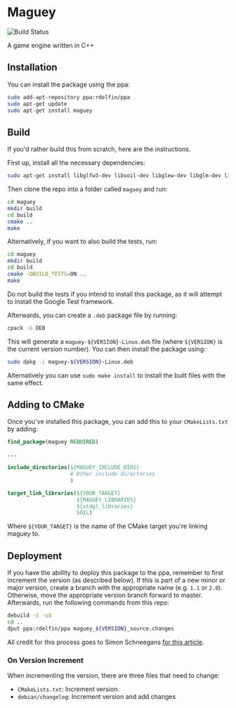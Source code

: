 # Maguey

![Build Status](https://travis-ci.org/rdelfin/maguey.svg?branch=master)

A game engine written in C++

## Installation

You can install the package using the ppa:

```bash
sudo add-apt-repository ppa:rdelfin/ppa
sudo apt-get update
sudo apt-get install maguey
```

## Build

If you'd rather build this from scratch, here are the instructions.

First up, install all the necessary dependencies:

```bash
sudo apt-get install libglfw3-dev libsoil-dev libglew-dev libglm-dev libgtest-dev pkgconfig
```

Then clone the repo into a folder called `maguey` and run:

```bash
cd maguey
mkdir build
cd build
cmake ..
make
```

Alternatively, if you want to also build the tests, run:

```bash
cd maguey
mkdir build
cd build
cmake -DBUILD_TESTS=ON ..
make
```

Do not build the tests if you intend to install this package, as it will attempt to install the Google Test framework.

Afterwards, you can create a `.deb` package file by running:

```bash
cpack -G DEB
``` 

This will generate a `maguey-${VERSION}-Linux.deb` file (where `${VERSION}` is the current version number). You can then install the package using:

```bash
sudo dpkg -i maguey-${VERSION}-Linux.deb
```

Alternatively you can use `sudo make install` to install the built files with the same effect.

## Adding to CMake

Once you've installed this package, you can add this to your `CMakeLists.txt` by adding:

```cmake
find_package(maguey REQUIRED)

...

include_directories(${MAGUEY_INCLUDE_DIRS}
                    # Other include directories
                    )

target_link_libraries(${YOUR_TARGET}
                      ${MAGUEY_LIBRARIES}
                      ${stdgl_libraries}
                      SOIL)
```

Where `${YOUR_TARGET}` is the name of the CMake target you're linking maguey to.

## Deployment

If you have the abillity to deploy this package to the ppa, remember to first increment the version (as described below). If this is part of a new minor or major version, create a branch with the appropriate name (e.g. `1.1` or `2.0`). Otherwise, move the appropriate version branch forward to master. Afterwards, run the following commands from this repo:

```bash
debuild -S -sd
cd ..
dput ppa:rdelfin/ppa maguey_${VERSION}_source.changes
```

All credit for this process goes to Simon Schneegans [for this article](http://simmesimme.github.io/lessons/2011/11/02/ppa-launchpad-cmake).

### On Version Increment

When incrementing the version, there are three files that need to change:

- `CMakeLists.txt`: Increment version.
- `debian/changelog`: Increment version and add changes
